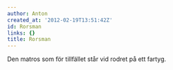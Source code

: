 ```yaml
---
author: Anton
created_at: '2012-02-19T13:51:42Z'
id: Rorsman
links: {}
title: Rorsman
---
```


Den matros som för tillfället står vid rodret på ett fartyg.
